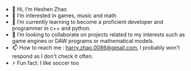 - 👋 Hi, I’m Heshen Zhao
- 👀 I’m interested in games, music and math
- 🌱 I’m currently learning to become a proficient developer and programmer in c++ and python.
- 💞️ I’m looking to collaborate on projects related to my interests such as game engines or DAW programs or mathematical models.
- 📫 How to reach me : harry.zhao.0086@gmail.com, I probably won't respond as I don't check it often.
- ⚡ Fun fact: I like soccer too

<!---
heshenz/heshenz is a ✨ special ✨ repository because its `README.md` (this file) appears on your GitHub profile.
You can click the Preview link to take a look at your changes.
--->
